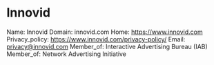 
# Innovid

Name: Innovid
Domain: innovid.com
Home: https://www.innovid.com
Privacy_policy: https://www.innovid.com/privacy-policy/
Email: privacy@innovid.com
Member_of: Interactive Advertising Bureau (IAB)
Member_of: Network Advertising Initiative
